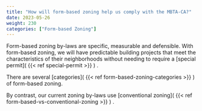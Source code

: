 ```yaml
---
title: "How will form-based zoning help us comply with the MBTA-CA?"
date: 2023-05-26
weight: 230
categories: ["Form-based Zoning"]
---
```

Form-based zoning by-laws are specific, measurable and defensible. With form-based zoning, we will have predictable building projects that meet the characteristics of their neighborhoods without needing to require a [special permit]( {{< ref special-permit >}} ) .

There are several [categories]( {{< ref form-based-zoning-categories >}} )  of form-based zoning.

By contrast, our current zoning by-laws use [conventional zoning]( {{< ref form-based-vs-conventional-zoning >}} ) .
